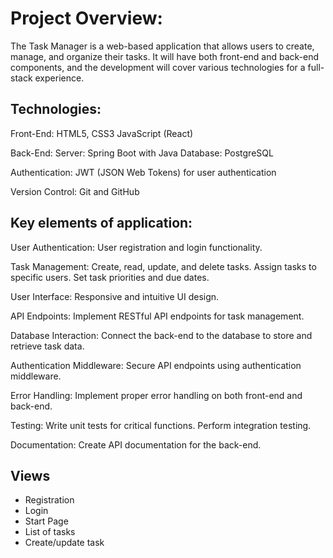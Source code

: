 # Project Overview:

The Task Manager is a web-based application that allows users to create, manage, and organize their tasks. It will have
both front-end and back-end components, and the development will cover various technologies for a full-stack experience.

## Technologies:

Front-End:
HTML5, CSS3
JavaScript (React)

Back-End:
Server: Spring Boot with Java
Database: PostgreSQL

Authentication:
JWT (JSON Web Tokens) for user authentication

Version Control:
Git and GitHub

## Key elements of application:

User Authentication:
User registration and login functionality.

Task Management:
Create, read, update, and delete tasks.
Assign tasks to specific users.
Set task priorities and due dates.

User Interface:
Responsive and intuitive UI design.

API Endpoints:
Implement RESTful API endpoints for task management.

Database Interaction:
Connect the back-end to the database to store and retrieve task data.

Authentication Middleware:
Secure API endpoints using authentication middleware.

Error Handling:
Implement proper error handling on both front-end and back-end.

Testing:
Write unit tests for critical functions.
Perform integration testing.

Documentation:
Create API documentation for the back-end.

## Views
- Registration
- Login
- Start Page
- List of tasks
- Create/update task